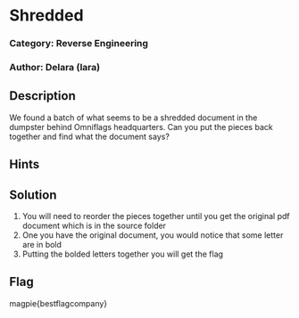 # Shredded
### Category: Reverse Engineering
### Author: Delara (lara)

## Description

We found a batch of what seems to be a shredded document in the dumpster behind Omniflags headquarters. Can you put the pieces back together and find what the document says?

## Hints

## Solution
1. You will need to reorder the pieces together until you get the original pdf document which is in the source folder
2. One you have the original document, you would notice that some letter are in bold
3. Putting the bolded letters together you will get the flag

## Flag
magpie{bestflagcompany}
